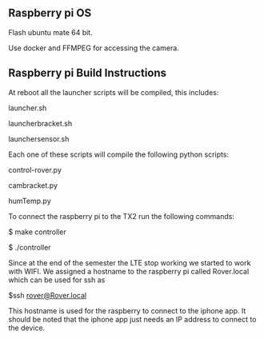 ## Raspberry pi OS
 Flash ubuntu mate 64 bit.
 
 Use docker and FFMPEG for accessing the camera.

## Raspberry pi Build Instructions
At reboot all the launcher scripts will be compiled, this includes:
 
 launcher.sh
 
 launcherbracket.sh
  
 launchersensor.sh

Each one of these scripts will compile the following python scripts:
  
  control-rover.py
  
  cambracket.py
  
  humTemp.py

To connect the raspberry pi to the TX2 run the following commands:
  
  $ make controller
  
  $ ./controller
  
Since at the end of the semester the LTE stop working we started to work with WIFI.
We assigned a hostname to the raspberry pi called Rover.local which can be used for ssh as
 
  $ssh rover@Rover.local

This hostname is used for the raspberry to connect to the iphone app.
It should be noted that the iphone app just needs an IP address to connect to the device.
